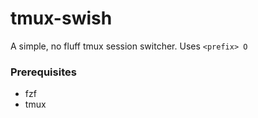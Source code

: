 # tmux-swish

A simple, no fluff tmux session switcher. Uses `<prefix> O`

### Prerequisites

- fzf
- tmux


